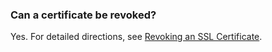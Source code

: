 ### Can a certificate be revoked?

Yes. For detailed directions, see [Revoking an SSL Certificate](https://www.tencentcloud.com/document/product/1007/44062).